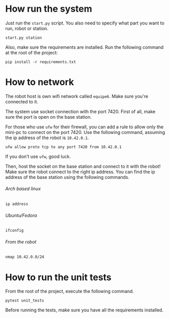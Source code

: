 # How run the system

Just run the `start.py` script. You also need to specify what part you want to run, robot or station.

```commandline
start.py station
```

Also, make sure the requirements are installed. Run the following command at the root of the project:

```commandline
pip install -r requirements.txt
```

# How to network

The robot host is own wifi network called `equipe6`. Make sure you're connected to it.

The system use socket connection with the port 7420. First of all, make sure the port is open on the base station.

For those who use `ufw` for their firewall, you can add a rule to allow only the mini-pc to connect on the port 7420. Use the following command, assuming the ip address of the robot is `10.42.0.1`.

```commandline
ufw allow proto tcp to any port 7420 from 10.42.0.1
```

If you don't use `ufw`, good luck.

Then, host the socket on the base station and connect to it with the robot! Make sure the robot connect to the right ip address. You can find the ip address of the base station using the following commands.

###### Arch based linux
```commandline
ip address
```

###### Ubuntu/Fedora
```commandline
ifconfig
```

###### From the robot
```commandline
nmap 10.42.0.0/24
```

# How to run the unit tests

From the root of the project, execute the following command.
```commandline
pytest unit_tests
```

Before running the tests, make sure you have all the requirements installed.
